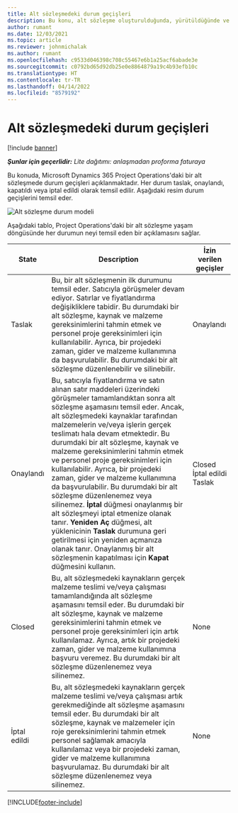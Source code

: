 ```yaml
---
title: Alt sözleşmedeki durum geçişleri
description: Bu konu, alt sözleşme oluşturulduğunda, yürütüldüğünde ve kapatıldığında Microsoft Dynamics 365 Project Operations'daki alt sözleşme durum geçişlerini açıklar.
author: rumant
ms.date: 12/03/2021
ms.topic: article
ms.reviewer: johnmichalak
ms.author: rumant
ms.openlocfilehash: c9533d046398c708c55467e6b1a25acf6abade3e
ms.sourcegitcommit: c0792bd65d92db25e0e8864879a19c4b93efb10c
ms.translationtype: HT
ms.contentlocale: tr-TR
ms.lasthandoff: 04/14/2022
ms.locfileid: "8579192"
---
```

# <a name="state-transitions-on-a-subcontract"></a>Alt sözleşmedeki durum geçişleri 

[!include [banner](../../includes/dataverse-preview.md)]

_**Şunlar için geçerlidir:** Lite dağıtımı: anlaşmadan proforma faturaya_

Bu konuda, Microsoft Dynamics 365 Project Operations'daki bir alt sözleşmede durum geçişleri açıklanmaktadır. Her durum taslak, onaylandı, kapatıldı veya iptal edildi olarak temsil edilir. Aşağıdaki resim durum geçişlerini temsil eder.

![Alt sözleşme durum modeli](../media/SubconStates.png)  

Aşağıdaki tablo, Project Operations'daki bir alt sözleşme yaşam döngüsünde her durumun neyi temsil eden bir açıklamasını sağlar.

| State | Description | İzin verilen geçişler |
| --- | --- | --- |
| Taslak | Bu, bir alt sözleşmenin ilk durumunu temsil eder. Satıcıyla görüşmeler devam ediyor. Satırlar ve fiyatlandırma değişikliklere tabidir. Bu durumdaki bir alt sözleşme, kaynak ve malzeme gereksinimlerini tahmin etmek ve personel proje gereksinimleri için kullanılabilir. Ayrıca, bir projedeki zaman, gider ve malzeme kullanımına da başvurulabilir. Bu durumdaki bir alt sözleşme düzenlenebilir ve silinebilir. | Onaylandı |
| Onaylandı | Bu, satıcıyla fiyatlandırma ve satın alınan satır maddeleri üzerindeki görüşmeler tamamlandıktan sonra alt sözleşme aşamasını temsil eder. Ancak, alt sözleşmedeki kaynaklar tarafından malzemelerin ve/veya işlerin gerçek teslimatı hala devam etmektedir. Bu durumdaki bir alt sözleşme, kaynak ve malzeme gereksinimlerini tahmin etmek ve personel proje gereksinimleri için kullanılabilir. Ayrıca, bir projedeki zaman, gider ve malzeme kullanımına da başvurulabilir. Bu durumdaki bir alt sözleşme düzenlenemez veya silinemez.  **İptal** düğmesi onaylanmış bir alt sözleşmeyi iptal etmenize olanak tanır. **Yeniden Aç** düğmesi, alt yüklenicinin **Taslak** durumuna geri getirilmesi için yeniden açmanıza olanak tanır. Onaylanmış bir alt sözleşmenin kapatılması için **Kapat** düğmesini kullanın. | Closed <br> İptal edildi <br> Taslak |
| Closed | Bu, alt sözleşmedeki kaynakların gerçek malzeme teslimi ve/veya çalışması tamamlandığında alt sözleşme aşamasını temsil eder. Bu durumdaki bir alt sözleşme, kaynak ve malzeme gereksinimlerini tahmin etmek ve personel proje gereksinimleri için artık kullanılamaz. Ayrıca, artık bir projedeki zaman, gider ve malzeme kullanımına başvuru veremez. Bu durumdaki bir alt sözleşme düzenlenemez veya silinemez. | None |
| İptal edildi | Bu, alt sözleşmedeki kaynakların gerçek malzeme teslimi ve/veya çalışması artık gerekmediğinde alt sözleşme aşamasını temsil eder. Bu durumdaki bir alt sözleşme, kaynak ve malzemeler için roje gereksinimlerini tahmin etmek personel sağlamak amacıyla kullanılamaz veya bir projedeki zaman, gider ve malzeme kullanımına başvurulamaz. Bu durumdaki bir alt sözleşme düzenlenemez veya silinemez. | None |


[!INCLUDE[footer-include](../../includes/footer-banner.md)]
